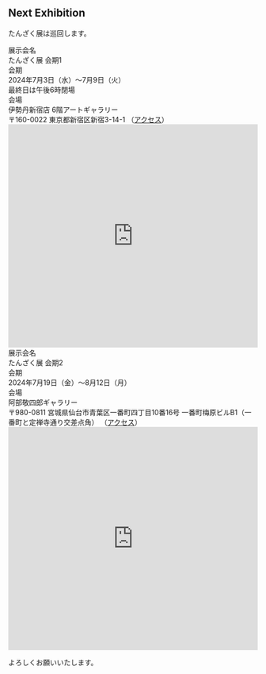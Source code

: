 ## Next Exhibition

たんざく展は巡回します。

<div class="container mb-5">
  <div class="row border-bottom border-dark">
    <div class="col-md-2 col-sm-3 posteventheader">
      展示会名
    </div>
    <div class="col posteventdetail">
      たんざく展 会期1
    </div>
  </div>

  <div class="row border-bottom border-dark">
    <div class="col-md-2 col-sm-3 posteventheader">
      会期
    </div>
    <div class="col posteventdetail">
      2024年7月3日（水）～7月9日（火）<br>
      最終日は午後6時閉場
    </div>
  </div>

  <div class="row border-bottom border-dark">
    <div class="col-md-2 col-sm-3 posteventheader">
      会場
    </div>
    <div class="col posteventdetail">
      伊勢丹新宿店 6階アートギャラリー<br>
      〒160-0022 東京都新宿区新宿3-14-1
      （<a href="https://www.mistore.jp/store/shinjuku/access.html" target="_blank">アクセス</a>）
    </div>
  </div>
</div>

<iframe src="https://www.google.com/maps/embed?pb=!1m18!1m12!1m3!1d3240.4080900986296!2d139.7046466!3d35.691573999999996!2m3!1f0!2f0!3f0!3m2!1i1024!2i768!4f13.1!3m3!1m2!1s0x60188cdba56b3bf7%3A0x8b741cc73341edb5!2sIsetan%20Shinjuku!5e0!3m2!1sen!2sjp!4v1713436630129!5m2!1sen!2sjp" width="100%" height="450" style="border:0;" allowfullscreen="" loading="lazy" referrerpolicy="no-referrer-when-downgrade"></iframe>


<div class="container mb-5">
  <div class="row border-bottom border-dark">
    <div class="col-md-2 col-sm-3 posteventheader">
      展示会名
    </div>
    <div class="col posteventdetail">
      たんざく展 会期2
    </div>
  </div>

  <div class="row border-bottom border-dark">
    <div class="col-md-2 col-sm-3 posteventheader">
      会期
    </div>
    <div class="col posteventdetail">
      2024年7月19日（金）～8月12日（月）<br>
    </div>
  </div>

  <div class="row border-bottom border-dark">
    <div class="col-md-2 col-sm-3 posteventheader">
      会場
    </div>
    <div class="col posteventdetail">
      阿部敬四郎ギャラリー<br>
      〒980-0811 宮城県仙台市青葉区一番町四丁目10番16号 一番町梅原ビルB1（一番町と定禅寺通り交差点角）
      （<a href="http://www.abe-keishiro.jp/information/" target="_blank">アクセス</a>）
    </div>
  </div>
</div>

<iframe src="https://www.google.com/maps/embed?pb=!1m18!1m12!1m3!1d3132.5961755927974!2d140.86751987790214!3d38.2656708718657!2m3!1f0!2f0!3f0!3m2!1i1024!2i768!4f13.1!3m3!1m2!1s0x5f8a282ff378825f%3A0x3169222929c14409!2z44ix6Zi_6YOo5pWs5Zub6YOO44Ku44Oj44Op44Oq44O8!5e0!3m2!1sen!2sjp!4v1719978712688!5m2!1sen!2sjp" width="100%" height="450" style="border:0;" allowfullscreen="" loading="lazy" referrerpolicy="no-referrer-when-downgrade"></iframe>

よろしくお願いいたします。
